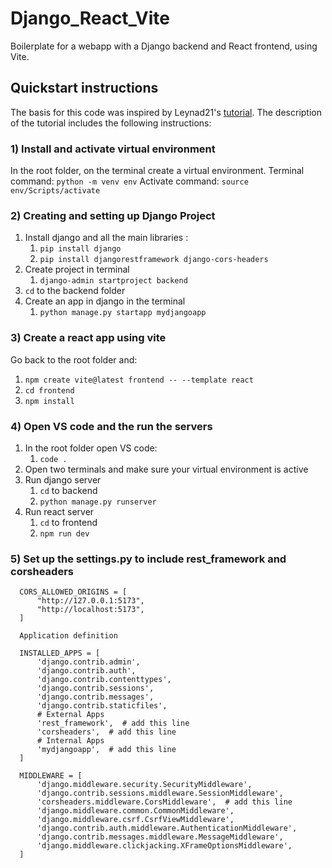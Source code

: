 # Django_React_Vite
Boilerplate for a webapp with a Django backend and React frontend, using Vite.



## Quickstart instructions
The basis for this code was inspired by Leynad21's [tutorial](https://www.youtube.com/watch?v=FdMf_3SurOA). The description of the tutorial includes the following instructions:

### 1) Install and activate virtual environment
In the root folder, on the terminal create a virtual environment.
 Terminal command: `python -m venv env`
 Activate command: `source env/Scripts/activate`

### 2) Creating and setting up Django Project
1. Install django and all the main libraries : 
    1. `pip install django` 
    2. `pip install djangorestframework django-cors-headers`
2. Create project in terminal
   1. `django-admin startproject backend`
3. `cd` to the backend folder
4. Create an app in django in the terminal
    1. `python manage.py startapp mydjangoapp`
  
### 3) Create a react app using vite
Go back to the root folder and:
 1. `npm create vite@latest frontend -- --template react`
 2. `cd frontend`
 3. `npm install`

### 4) Open VS code and the run the servers
 1. In the root folder open VS code:
    1. `code .`
 2. Open two terminals and make sure your virtual environment is active
 3. Run django server
    1. `cd` to backend
    2. `python manage.py runserver`
 4. Run react server
    1. `cd` to frontend
    2. `npm run dev`
 
  
### 5) Set up the settings.py to include rest_framework and corsheaders
```
  CORS_ALLOWED_ORIGINS = [
      "http://127.0.0.1:5173",
      "http://localhost:5173",
  ]
  
  Application definition
  
  INSTALLED_APPS = [
      'django.contrib.admin',
      'django.contrib.auth',
      'django.contrib.contenttypes',
      'django.contrib.sessions',
      'django.contrib.messages',
      'django.contrib.staticfiles',
      # External Apps
      'rest_framework',  # add this line
      'corsheaders',  # add this line
      # Internal Apps
      'mydjangoapp',  # add this line
  ]
  
  MIDDLEWARE = [
      'django.middleware.security.SecurityMiddleware',
      'django.contrib.sessions.middleware.SessionMiddleware',
      'corsheaders.middleware.CorsMiddleware',  # add this line
      'django.middleware.common.CommonMiddleware',
      'django.middleware.csrf.CsrfViewMiddleware',
      'django.contrib.auth.middleware.AuthenticationMiddleware',
      'django.contrib.messages.middleware.MessageMiddleware',
      'django.middleware.clickjacking.XFrameOptionsMiddleware',
  ]
```
